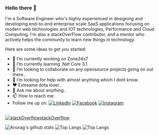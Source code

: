 ### Hello there 👋

I'm a Software Engineer who's highly experienced in designing and developing end-to-end enterprise scale SaaS applications focusing on modern web technologies and IOT technologies, Performance and Cloud Computing. I'm also a stackOverFlow contributor, and a mentor who actively helps the community to learn new things in technology.

Here are some ideas to get you started:

- 🔭 I’m currently working on Zone24x7
- 🌱 I’m currently learning .Net Core 3.1
- 👯 I’m looking to collaborate on any opensource projects going on out there..
- 🤔 I’m looking for help with almost anything which I dont know.
- ❤  Extreame dota lover..
- 💬 Ask me about anything..
- 📫 How to reach me: 
- Follow me up on: 
<a href="https://www.linkedin.com/in/selaka-nanayakkara-7b0a4a56/" target="_blank"><img src="https://img.shields.io/badge/LinkedIn-%230077B5.svg?&style=flat-square&logo=linkedin&logoColor=white" alt="LinkedIn"></a>
<a href="https://www.facebook.com/profile.php?id=100002950452810" target="_blank"><img src="https://img.shields.io/badge/Facebook-%231877F2.svg?&style=flat-square&logo=facebook&logoColor=white" alt="Facebook"></a>
<a href="https://www.instagram.com/selaa.online/" target="_blank"><img src="https://img.shields.io/badge/Instagram-%23E4405F.svg?&style=flat-square&logo=instagram&logoColor=white" alt="Instagram"></a>
<br>
<a href="https://stackoverflow.com/users/4672460/selaka-nanayakkara" target="_blank"><img src="https://cdn.sstatic.net/Sites/stackoverflow/Img/favicon.ico?v=ec617d715196" alt="stackOverflow">stackOverflow</a>


![Anurag's github stats](https://github-readme-stats.vercel.app/api?username=SelakaKithmal&count_private=true&show_icons=true&include_all_commits=true)
![Top Langs](https://github-readme-stats.vercel.app/api/top-langs/?username=SelakaKithmal&layout=compact)
![Top Langs](https://github-readme-stats.vercel.app/api/top-langs/?username=SelakaKithmal&layout=compact&langs_count=10)
